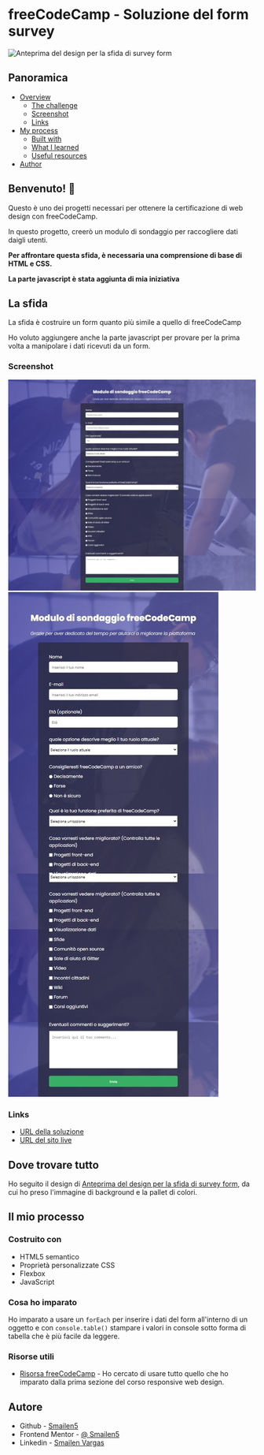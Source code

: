 # freeCodeCamp - Soluzione del form survey

![Anteprima del design per la sfida di survey form](https://survey-form.freecodecamp.rocks/)

## Panoramica

- [Overview](#overview)
  - [The challenge](#the-challenge)
  - [Screenshot](#screenshot)
  - [Links](#links)
- [My process](#my-process)
  - [Built with](#built-with)
  - [What I learned](#what-i-learned)
  - [Useful resources](#useful-resources)
- [Author](#author)

## Benvenuto! 👋


Questo è uno dei progetti necessari per ottenere la certificazione di web design con freeCodeCamp.

In questo progetto, creerò un modulo di sondaggio per raccogliere dati daigli utenti.

**Per affrontare questa sfida, è necessaria una comprensione di base di HTML e CSS.**

**La parte javascript è stata aggiunta di mia iniziativa**

## La sfida

La sfida è costruire un form quanto più simile a quello di freeCodeCamp

Ho voluto aggiungere anche la parte javascript per provare per la prima volta a manipolare i dati ricevuti da un form.

### Screenshot

![Screenshot della soluzione](img/screenshot/desktop.jpeg)
![Screenshot della soluzione](img/screenshot/tablet.jpeg)

### Links

- [URL della soluzione](https://your-solution-url.com)
- [URL del sito live](https://your-live-site-url.com)


## Dove trovare tutto

Ho seguito il design di [Anteprima del design per la sfida di survey form](https://survey-form.freecodecamp.rocks/), da cui ho preso l'immagine di background e la pallet di colori.


## Il mio processo

### Costruito con

- HTML5 semantico
- Proprietà personalizzate CSS
- Flexbox
- JavaScript


### Cosa ho imparato

Ho imparato a usare un `forEach` per inserire i dati del form all'interno di un oggetto e con `console.table()` stampare i valori in console sotto forma di tabella che è più facile da leggere.

### Risorse utili

- [Risorsa freeCodeCamp](https://www.freecodecamp.org/italian/learn/2022/responsive-web-design/) - Ho cercato di usare tutto quello che ho imparato dalla prima sezione del corso responsive web design.

## Autore

- Github - [Smailen5](https://github.com/Smailen5)
- Frontend Mentor - [@ Smailen5](https://www.frontendmentor.io/profile/Smailen5)
- Linkedin - [Smailen Vargas](https://www.linkedin.com/in/smailen-vargas/)
